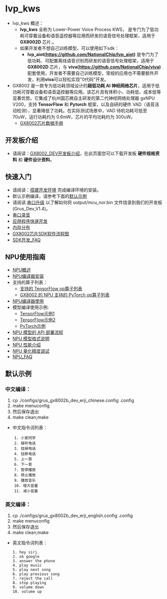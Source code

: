 # lvp_kws
* lvp_kws 概述：
    * **lvp_kws** 全称为 Lower-Power Voice Process KWS， 是专门为了低功耗可穿戴设备和语音遥控器等应用而研发的语音信号处理框架，适用于 **GX8002D** 芯片.。
    * 如果开发者不想自己训练模型，可以使用如下sdk：
        * **lvp_aiot(https://github.com/NationalChip/lvp_aiot)**  是专门为了低功耗、可配置离线语音识别而研发的语音信号处理框架，适用于 **GX8002D** 芯片，与 **viva(https://github.com/NationalChip/viva)** 配套使用，开发者不需要自己训练模型，常规的应用也不需要额外开发，利用**viva**可以轻松实现"0代码"开发。
* GX8002 是一款专为低功耗领域设计的**超低功耗 AI 神经网络芯片**，适用于低功耗可穿戴设备和语音遥控器等应用。该芯片具有体积小、功耗低、成本低等显著优势。它集成了杭州国芯微自主研发的第二代神经网络处理器 gxNPU V200，支持 **TensorFlow** 和 **Pytorch** 框架，以及自研的硬件 VAD（语音活动检测），显著降低了功耗。在实际测试场景中，VAD 待机功耗可低至 70uW，运行功耗约为 0.6mW，芯片的平均功耗约为 300uW。
    * [GX8002芯片数据手册](https://nationalchip.gitlab.io/ai_audio_docs/hardware/%E8%8A%AF%E7%89%87%E6%95%B0%E6%8D%AE%E6%89%8B%E5%86%8C/GX8002%E8%8A%AF%E7%89%87%E6%95%B0%E6%8D%AE%E6%89%8B%E5%86%8C/)

## 开发板介绍
* 请阅读：[GX8002_DEV开发板介绍](https://nationalchip.gitlab.io/ai_audio_docs/hardware/%E5%BC%80%E5%8F%91%E6%9D%BF%E7%A1%AC%E4%BB%B6%E5%8F%82%E8%80%83%E8%AE%BE%E8%AE%A1/GX8002/GX8002_DEV%E5%BC%80%E5%8F%91%E6%9D%BF/)，在此页面您可以下载开发板 **硬件规格资料** 和 **硬件设计资料**。

## 快速入门
* 请阅读：[搭建开发环境](https://nationalchip.gitlab.io/ai_audio_docs/software/lvp/SDK%E5%BC%80%E5%8F%91%E6%8C%87%E5%8D%97/SDK%E5%BF%AB%E9%80%9F%E5%85%A5%E9%97%A8/%E6%90%AD%E5%BB%BA%E5%BC%80%E5%8F%91%E7%8E%AF%E5%A2%83/#1-sdk/) 完成编译环境的安装。
* 默认示例编译，请参考下面的[默认示例](#默认示例)
* 请阅读 [串口升级](https://nationalchip.gitlab.io/ai_audio_docs/software/lvp/SDK%E5%BC%80%E5%8F%91%E6%8C%87%E5%8D%97/SDK%E5%BF%AB%E9%80%9F%E5%85%A5%E9%97%A8/%E4%B8%B2%E5%8F%A3%E5%8D%87%E7%BA%A7/) 以了解如何将 output/mcu_nor.bin 文件烧录到我们的开发板 (Grus_Dev_V1.4)。
* [串口录音](https://nationalchip.gitlab.io/ai_audio_docs/software/lvp/SDK%E5%BC%80%E5%8F%91%E6%8C%87%E5%8D%97/SDK%E5%BF%AB%E9%80%9F%E5%85%A5%E9%97%A8/%E4%B8%B2%E5%8F%A3%E5%BD%95%E9%9F%B3/)
* [应用程序快速开发](https://nationalchip.gitlab.io/ai_audio_docs/software/lvp/SDK%E5%BC%80%E5%8F%91%E6%8C%87%E5%8D%97/SDK%E5%BF%AB%E9%80%9F%E5%85%A5%E9%97%A8/%E5%BA%94%E7%94%A8%E7%A8%8B%E5%BA%8F%E5%BF%AB%E9%80%9F%E5%BC%80%E5%8F%91/)
* [内存分布](https://nationalchip.gitlab.io/ai_audio_docs/software/lvp/SDK%E5%BC%80%E5%8F%91%E6%8C%87%E5%8D%97/SDK%E5%BF%AB%E9%80%9F%E5%85%A5%E9%97%A8/%E5%86%85%E5%AD%98%E5%88%86%E5%B8%83/)
* [GX8002芯片SDK软件流程图](https://nationalchip.gitlab.io/ai_audio_docs/software/lvp/SDK%E5%BC%80%E5%8F%91%E6%8C%87%E5%8D%97/SDK%E8%BD%AF%E4%BB%B6%E6%9E%B6%E6%9E%84/SDK%E8%BD%AF%E4%BB%B6%E6%B5%81%E7%A8%8B%E5%9B%BE/)
* [SDK开发_FAQ](https://nationalchip.gitlab.io/ai_audio_docs/software/lvp/SDK%E5%BC%80%E5%8F%91%E6%8C%87%E5%8D%97/SDK%E5%BC%80%E5%8F%91_FAQ/%E5%8A%A8%E6%80%81%E8%B0%83%E9%A2%91APP%E4%BB%8B%E7%BB%8D/%E5%8A%A8%E6%80%81%E8%B0%83%E9%A2%91APP%E4%BB%8B%E7%BB%8D%28lvp_app_kws_state_demo%29/)

## NPU使用指南
* [NPU概述](https://nationalchip.gitlab.io/ai_audio_docs/software/npu/NPU%E6%A6%82%E8%BF%B0/)
* [NPU编译器安装](https://nationalchip.gitlab.io/ai_audio_docs/software/npu/NPU%E7%BC%96%E8%AF%91%E5%99%A8%E5%AE%89%E8%A3%85/)
* 支持的算子列表：
    * [支持的 TensorFlow op算子列表](https://nationalchip.gitlab.io/ai_audio_docs/software/npu/NPU%E6%A6%82%E8%BF%B0/#4-gx8002-npu-tensorflow-op)
    * [GX8002 的 NPU 支持的 PyTorch op算子列表](https://nationalchip.gitlab.io/ai_audio_docs/software/npu/NPU%E6%A6%82%E8%BF%B0/#5-gx8002-npu-pytorch-op)
* [NPU编译器使用](https://nationalchip.gitlab.io/ai_audio_docs/software/lvp/%E9%9F%B3%E9%A2%91%E7%AE%97%E6%B3%95%E5%8F%8ANPU%E5%BC%80%E5%8F%91/NPU%E5%BC%80%E5%8F%91%E6%8C%87%E5%8D%97/NPU%E7%BC%96%E8%AF%91%E5%99%A8%E4%BD%BF%E7%94%A8/)
* 模型编译使用示例:
    * [TensorFlow示例1](https://nationalchip.gitlab.io/ai_audio_docs/software/lvp/%E9%9F%B3%E9%A2%91%E7%AE%97%E6%B3%95%E5%8F%8ANPU%E5%BC%80%E5%8F%91/NPU%E5%BC%80%E5%8F%91%E6%8C%87%E5%8D%97/%E6%A8%A1%E5%9E%8B%E7%BC%96%E8%AF%91%E4%BD%BF%E7%94%A8%E7%A4%BA%E4%BE%8B/TensorFlow%E7%A4%BA%E4%BE%8B1/)
    * [TensorFlow示例2](https://nationalchip.gitlab.io/ai_audio_docs/software/lvp/%E9%9F%B3%E9%A2%91%E7%AE%97%E6%B3%95%E5%8F%8ANPU%E5%BC%80%E5%8F%91/NPU%E5%BC%80%E5%8F%91%E6%8C%87%E5%8D%97/%E6%A8%A1%E5%9E%8B%E7%BC%96%E8%AF%91%E4%BD%BF%E7%94%A8%E7%A4%BA%E4%BE%8B/TensorFlow%E7%A4%BA%E4%BE%8B2/)
    * [PyTorch示例](https://nationalchip.gitlab.io/ai_audio_docs/software/lvp/%E9%9F%B3%E9%A2%91%E7%AE%97%E6%B3%95%E5%8F%8ANPU%E5%BC%80%E5%8F%91/NPU%E5%BC%80%E5%8F%91%E6%8C%87%E5%8D%97/%E6%A8%A1%E5%9E%8B%E7%BC%96%E8%AF%91%E4%BD%BF%E7%94%A8%E7%A4%BA%E4%BE%8B/PyTorch%E7%A4%BA%E4%BE%8B/)
* [NPU 模型的 API 部署流程](https://nationalchip.gitlab.io/ai_audio_docs/software/lvp/%E9%9F%B3%E9%A2%91%E7%AE%97%E6%B3%95%E5%8F%8ANPU%E5%BC%80%E5%8F%91/NPU%E5%BC%80%E5%8F%91%E6%8C%87%E5%8D%97/NPU%E6%A8%A1%E5%9E%8B%E7%9A%84API%E9%83%A8%E7%BD%B2%E6%B5%81%E7%A8%8B/)
* [NPU 模型格式说明](https://nationalchip.gitlab.io/ai_audio_docs/software/lvp/%E9%9F%B3%E9%A2%91%E7%AE%97%E6%B3%95%E5%8F%8ANPU%E5%BC%80%E5%8F%91/NPU%E5%BC%80%E5%8F%91%E6%8C%87%E5%8D%97/NPU%E6%A8%A1%E5%9E%8B%E6%A0%BC%E5%BC%8F%E8%AF%B4%E6%98%8E/)
* [NPU 性能介绍](https://nationalchip.gitlab.io/ai_audio_docs/software/lvp/%E9%9F%B3%E9%A2%91%E7%AE%97%E6%B3%95%E5%8F%8ANPU%E5%BC%80%E5%8F%91/NPU%E5%BC%80%E5%8F%91%E6%8C%87%E5%8D%97/NPU%E6%80%A7%E8%83%BD%E4%BB%8B%E7%BB%8D/)
* [NPU 量化精度调试](https://nationalchip.gitlab.io/ai_audio_docs/software/lvp/%E9%9F%B3%E9%A2%91%E7%AE%97%E6%B3%95%E5%8F%8ANPU%E5%BC%80%E5%8F%91/NPU%E5%BC%80%E5%8F%91%E6%8C%87%E5%8D%97/NPU%E9%87%8F%E5%8C%96%E7%B2%BE%E5%BA%A6%E8%B0%83%E8%AF%95/)
* [NPU_FAQ](https://nationalchip.gitlab.io/ai_audio_docs/software/lvp/%E9%9F%B3%E9%A2%91%E7%AE%97%E6%B3%95%E5%8F%8ANPU%E5%BC%80%E5%8F%91/NPU%E5%BC%80%E5%8F%91%E6%8C%87%E5%8D%97/NPU_FAQ/)


## 默认示例
### 中文编译：
1. cp ./configs/grus_gx8002b_dev_erji_chinese.config .config
2. make menuconfig
3. 然后保存退出
4. make clean;make
* 中文指令词列表：
```
    1. 小爱同学
    2. 接听电话
    3. 挂掉电话
    4. 挂断电话
    5. 上一首
    6. 下一首
    7. 暂停播放
    8. 停止播放
    9. 播放音乐
    10. 增大音量
    11. 减小音量
```

### 英文编译：
1. cp ./configs/grus_gx8002b_dev_erji_english.config .config
2. make menuconfig
3. 然后保存退出
4. make clean;make
* 英文指令词列表：
    ```
    1. hey siri
    2. ok google
    3. answer the phone
    4. play music
    5. play next song
    6. play previous song
    7. reject the call
    8. stop playing
    9. volume down
    10. volume up
    ```

